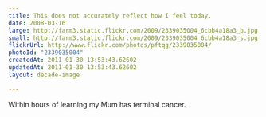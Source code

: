 ```yaml
---
title: This does not accurately reflect how I feel today.
date: 2008-03-16
large: http://farm3.static.flickr.com/2009/2339035004_6cbb4a18a3_b.jpg
small: http://farm3.static.flickr.com/2009/2339035004_6cbb4a18a3_s.jpg
flickrUrl: http://www.flickr.com/photos/pftqg/2339035004/
photoId: "2339035004"
createdAt: 2011-01-30 13:53:43.62602
updatedAt: 2011-01-30 13:53:43.62602
layout: decade-image

---
```

Within hours of learning my Mum has terminal cancer.
